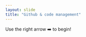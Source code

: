 ```yaml
---
layout: slide
title: "Github & code management"
---
```


Use the right arrow :arrow_right: to begin!

